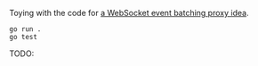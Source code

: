 Toying with the code for [a WebSocket event batching proxy idea](https://gist.github.com/mkraft/9a4cf09e898b65b9d21e8183a8215aa0).

```
go run .
go test
```

TODO:

